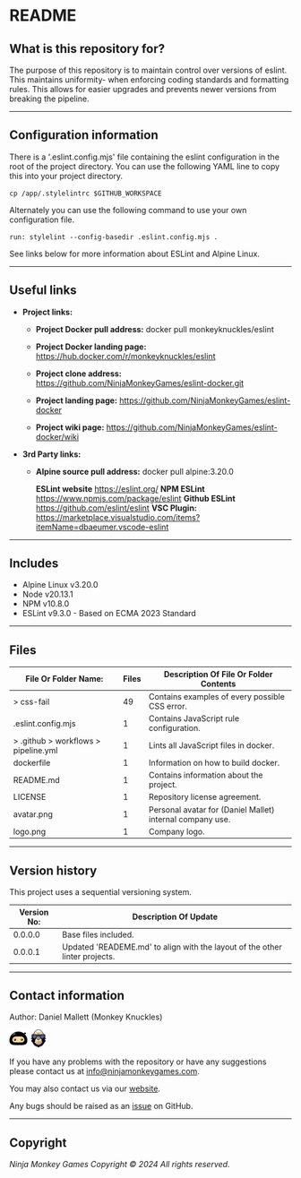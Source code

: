 # README #

## What is this repository for? ##

The purpose of this repository is to maintain control over versions of eslint. This maintains uniformity-
when enforcing coding standards and formatting rules. This allows for easier upgrades and prevents newer versions from
breaking the pipeline.

---

## Configuration information ##

There is a '.eslint.config.mjs' file containing the eslint configuration in the root of the project directory. You can
use the following YAML line to copy this into your project directory.

```shell
cp /app/.stylelintrc $GITHUB_WORKSPACE
```

Alternately you can use the following command to use your own configuration file.

```shell
run: stylelint --config-basedir .eslint.config.mjs .
```

See links below for more information about ESLint and Alpine Linux.

---

## Useful links ##
  
* **Project links:**
  
  * **Project Docker pull address:**  docker pull monkeyknuckles/eslint

  * **Project Docker landing page:**  <https://hub.docker.com/r/monkeyknuckles/eslint>
  * **Project clone address:**        <https://github.com/NinjaMonkeyGames/eslint-docker.git>
  * **Project landing page:**         <https://github.com/NinjaMonkeyGames/eslint-docker>
  * **Project wiki page:**            <https://github.com/NinjaMonkeyGames/eslint-docker/wiki>

* **3rd Party links:**

  * **Alpine source pull address:**   docker pull alpine:3.20.0

    **ESLint website**          <https://eslint.org/>
    **NPM ESLint**              <https://www.npmjs.com/package/eslint>
    **Github ESLint**           <https://github.com/eslint/eslint>
    **VSC Plugin:**             <https://marketplace.visualstudio.com/items?itemName=dbaeumer.vscode-eslint>

---

## Includes ##

* Alpine Linux  v3.20.0
* Node          v20.13.1
* NPM           v10.8.0
* ESLint        v9.3.0 - Based on ECMA 2023 Standard

---

## Files ##

| File Or Folder Name:                  | Files | Description Of File Or Folder Contents                               |
|---------------------------------------|-------|----------------------------------------------------------------------|
| > css-fail                            |   49  | Contains examples of every possible CSS error.                       |
| .eslint.config.mjs                    |   1   | Contains JavaScript rule configuration.                              |
| > .github > workflows > pipeline.yml  |   1   | Lints all JavaScript files in docker.                                |
| dockerfile                            |   1   | Information on how to build docker.                                  |
| README.md                             |   1   | Contains information about the project.                              |
| LICENSE                               |   1   | Repository license agreement.                                        |
| avatar.png                            |   1   | Personal avatar for (Daniel Mallet) internal company use.            |
| logo.png                              |   1   | Company logo.                                                        |

---

## Version history ##

This project uses a sequential versioning system.

| Version No:    | Description Of Update                                                                               |
|----------------|-----------------------------------------------------------------------------------------------------|
| 0.0.0.0        | Base files included.                                                                                |
| 0.0.0.1        | Updated 'READEME.md' to align with the layout of the other linter projects.                         |
---

## Contact information ##

Author: Daniel Mallett (Monkey Knuckles)

![Ninja Monkey Games](logo.png "Logo")
![Monkey Knuckles](avatar.png "Avatar")

If you have any problems with the repository or have any suggestions please contact us at <info@ninjamonkeygames.com>.

You may also contact us via our [website](https://ninjamonkeygames.com).

Any bugs should be raised as an [issue](https://github.com/NinjaMonkeyGames/stylelint-docker/issues) on GitHub.

---

## Copyright ##

*Ninja Monkey Games Copyright © 2024 All rights reserved.*
